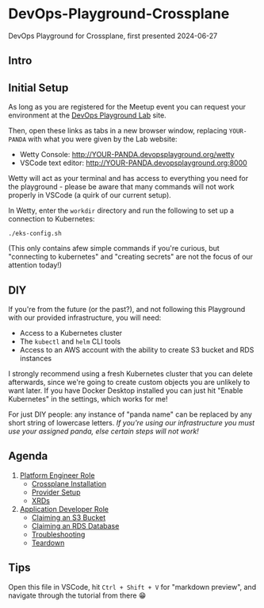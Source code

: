 # DevOps-Playground-Crossplane

DevOps Playground for Crossplane, first presented 2024-06-27

## Intro

## Initial Setup

As long as you are registered for the Meetup event you can request your environment at the [DevOps Playground Lab](lab.devopsplayground.org) site.

Then, open these links as tabs in a new browser window, replacing `YOUR-PANDA` with what you were given by the Lab website:

- Wetty Console: http://YOUR-PANDA.devopsplayground.org/wetty
- VSCode text editor: http://YOUR-PANDA.devopsplayground.org:8000

Wetty will act as your terminal and has access to everything you need for the playground - please be aware that many commands will not work properly in VSCode (a quirk of our current setup).

In Wetty, enter the `workdir` directory and run the following to set up a connection to Kubernetes:

```shell
./eks-config.sh
```

(This only contains afew simple commands if you're curious, but "connecting to kubernetes" and "creating secrets" are not the focus of our attention today!)

## DIY

If you're from the future (or the past?), and not following this Playground with our provided infrastructure, you will need:

- Access to a Kubernetes cluster
- The `kubectl` and `helm` CLI tools
- Access to an AWS account with the ability to create S3 bucket and RDS instances

I strongly recommend using a fresh Kubernetes cluster that you can delete afterwards, since we're going to create custom objects you are unlikely to want later. If you have Docker Desktop installed you can just hit "Enable Kubernetes" in the settings, which works for me!

For just DIY people: any instance of "panda name" can be replaced by any short string of lowercase letters. _If you're using our infrastructure you must use your assigned panda, else certain steps will not work!_

## Agenda

1. [Platform Engineer Role](1-platform-engineer/README.md)
    - [Crossplane Installation](1-platform-engineer/1a-crossplane-install/README.md)
    - [Provider Setup](1-platform-engineer/1b-providers/README.md)
    - [XRDs](1-platform-engineer/1c-xrds/README.md)
2. [Application Developer Role](2-application-developer/README.md)
    - [Claiming an S3 Bucket](2-application-developer/2a-s3/README.md)
    - [Claiming an RDS Database](2-application-developer/2b-rds/README.md)
    - [Troubleshooting](2-application-developer/2c-troubleshooting/README.md)
    - [Teardown](2-application-developer/2d-teardown/README.md)

## Tips

Open this file in VSCode, hit `Ctrl + Shift + V` for "markdown preview", and navigate through the tutorial from there 😁
